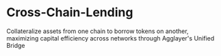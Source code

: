 # Cross-Chain-Lending
 Collateralize assets from one chain to borrow tokens on another, maximizing capital efficiency across networks through Agglayer's Unified Bridge
